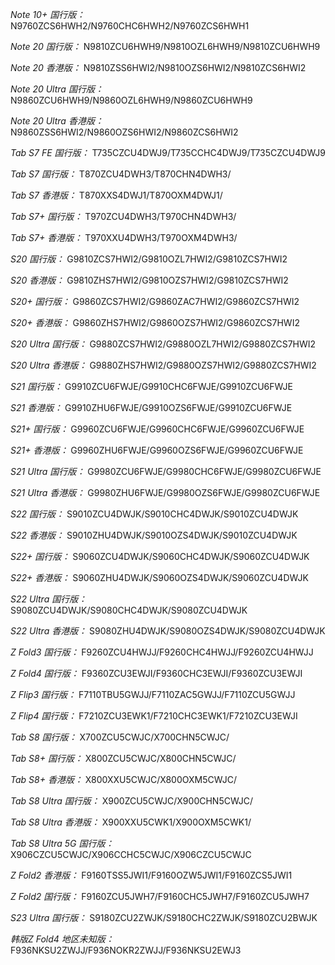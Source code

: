 *Note 10+ 国行版：*
N9760ZCS6HWH2/N9760CHC6HWH2/N9760ZCS6HWH1

*Note 20 国行版：*
N9810ZCU6HWH9/N9810OZL6HWH9/N9810ZCU6HWH9

*Note 20 香港版：*
N9810ZSS6HWI2/N9810OZS6HWI2/N9810ZCS6HWI2

*Note 20 Ultra 国行版：*
N9860ZCU6HWH9/N9860OZL6HWH9/N9860ZCU6HWH9

*Note 20 Ultra 香港版：*
N9860ZSS6HWI2/N9860OZS6HWI2/N9860ZCS6HWI2

*Tab S7 FE 国行版：*
T735CZCU4DWJ9/T735CCHC4DWJ9/T735CZCU4DWJ9

*Tab S7 国行版：*
T870ZCU4DWH3/T870CHN4DWH3/

*Tab S7 香港版：*
T870XXS4DWJ1/T870OXM4DWJ1/

*Tab S7+ 国行版：*
T970ZCU4DWH3/T970CHN4DWH3/

*Tab S7+ 香港版：*
T970XXU4DWH3/T970OXM4DWH3/

*S20 国行版：*
G9810ZCS7HWI2/G9810OZL7HWI2/G9810ZCS7HWI2

*S20 香港版：*
G9810ZHS7HWI2/G9810OZS7HWI2/G9810ZCS7HWI2

*S20+ 国行版：*
G9860ZCS7HWI2/G9860ZAC7HWI2/G9860ZCS7HWI2

*S20+ 香港版：*
G9860ZHS7HWI2/G9860OZS7HWI2/G9860ZCS7HWI2

*S20 Ultra 国行版：*
G9880ZCS7HWI2/G9880OZL7HWI2/G9880ZCS7HWI2

*S20 Ultra 香港版：*
G9880ZHS7HWI2/G9880OZS7HWI2/G9880ZCS7HWI2

*S21 国行版：*
G9910ZCU6FWJE/G9910CHC6FWJE/G9910ZCU6FWJE

*S21 香港版：*
G9910ZHU6FWJE/G9910OZS6FWJE/G9910ZCU6FWJE

*S21+ 国行版：*
G9960ZCU6FWJE/G9960CHC6FWJE/G9960ZCU6FWJE

*S21+ 香港版：*
G9960ZHU6FWJE/G9960OZS6FWJE/G9960ZCU6FWJE

*S21 Ultra 国行版：*
G9980ZCU6FWJE/G9980CHC6FWJE/G9980ZCU6FWJE

*S21 Ultra 香港版：*
G9980ZHU6FWJE/G9980OZS6FWJE/G9980ZCU6FWJE

*S22 国行版：*
S9010ZCU4DWJK/S9010CHC4DWJK/S9010ZCU4DWJK

*S22 香港版：*
S9010ZHU4DWJK/S9010OZS4DWJK/S9010ZCU4DWJK

*S22+ 国行版：*
S9060ZCU4DWJK/S9060CHC4DWJK/S9060ZCU4DWJK

*S22+ 香港版：*
S9060ZHU4DWJK/S9060OZS4DWJK/S9060ZCU4DWJK

*S22 Ultra 国行版：*
S9080ZCU4DWJK/S9080CHC4DWJK/S9080ZCU4DWJK

*S22 Ultra 香港版：*
S9080ZHU4DWJK/S9080OZS4DWJK/S9080ZCU4DWJK

*Z Fold3 国行版：*
F9260ZCU4HWJJ/F9260CHC4HWJJ/F9260ZCU4HWJJ

*Z Fold4 国行版：*
F9360ZCU3EWJI/F9360CHC3EWJI/F9360ZCU3EWJI

*Z Flip3 国行版：*
F7110TBU5GWJJ/F7110ZAC5GWJJ/F7110ZCU5GWJJ

*Z Flip4 国行版：*
F7210ZCU3EWK1/F7210CHC3EWK1/F7210ZCU3EWJI

*Tab S8 国行版：*
X700ZCU5CWJC/X700CHN5CWJC/

*Tab S8+ 国行版：*
X800ZCU5CWJC/X800CHN5CWJC/

*Tab S8+ 香港版：*
X800XXU5CWJC/X800OXM5CWJC/

*Tab S8 Ultra 国行版：*
X900ZCU5CWJC/X900CHN5CWJC/

*Tab S8 Ultra 香港版：*
X900XXU5CWK1/X900OXM5CWK1/

*Tab S8 Ultra 5G 国行版：*
X906CZCU5CWJC/X906CCHC5CWJC/X906CZCU5CWJC

*Z Fold2 香港版：*
F9160TSS5JWI1/F9160OZW5JWI1/F9160ZCS5JWI1

*Z Fold2 国行版：*
F9160ZCU5JWH7/F9160CHC5JWH7/F9160ZCU5JWH7

*S23 Ultra 国行版：*
S9180ZCU2ZWJK/S9180CHC2ZWJK/S9180ZCU2BWJK

*韩版Z Fold4 地区未知版：*
F936NKSU2ZWJJ/F936NOKR2ZWJJ/F936NKSU2EWJ3

